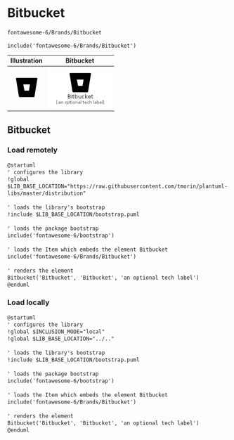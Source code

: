 # Bitbucket


```text
fontawesome-6/Brands/Bitbucket
```

```text
include('fontawesome-6/Brands/Bitbucket')
```



| Illustration | Bitbucket |
| :---: | :---: |
| ![illustration for Illustration](../../fontawesome-6/Brands/Bitbucket.png) | ![illustration for Bitbucket](../../fontawesome-6/Brands/Bitbucket.Local.png) |




## Bitbucket

### Load remotely
```plantuml
@startuml
' configures the library
!global $LIB_BASE_LOCATION="https://raw.githubusercontent.com/tmorin/plantuml-libs/master/distribution"

' loads the library's bootstrap
!include $LIB_BASE_LOCATION/bootstrap.puml

' loads the package bootstrap
include('fontawesome-6/bootstrap')

' loads the Item which embeds the element Bitbucket
include('fontawesome-6/Brands/Bitbucket')

' renders the element
Bitbucket('Bitbucket', 'Bitbucket', 'an optional tech label')
@enduml
```

### Load locally
```plantuml
@startuml
' configures the library
!global $INCLUSION_MODE="local"
!global $LIB_BASE_LOCATION="../.."

' loads the library's bootstrap
!include $LIB_BASE_LOCATION/bootstrap.puml

' loads the package bootstrap
include('fontawesome-6/bootstrap')

' loads the Item which embeds the element Bitbucket
include('fontawesome-6/Brands/Bitbucket')

' renders the element
Bitbucket('Bitbucket', 'Bitbucket', 'an optional tech label')
@enduml
```

